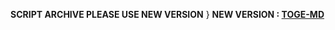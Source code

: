 **SCRIPT ARCHIVE PLEASE USE NEW VERSION**
}
**NEW VERSION : [TOGE-MD](https://github.com/toge012345/TOGE-MD)**
